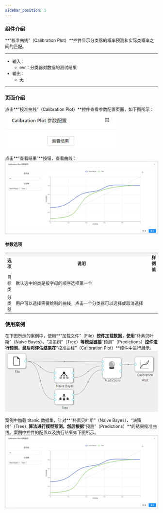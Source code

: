 ```yaml
---
sidebar_position: 5
---
```

### 组件介绍
**“校准曲线”（Calibration Plot）**控件显示分类器的概率预测和实际类概率之间的匹配。

<hr/>

- 输入：
  - evr：分类器对数据的测试结果
- 输出：
  - 无

<hr/>


### 页面介绍
点击**“校准曲线”（Calibration Plot）**控件查看参数配置页面，如下图所示：  
[ ![](/img/aistudio/evaluate/calibration-plot/param.png) ](/img/aistudio/evaluate/calibration-plot/param.png)

点击**“查看结果”**按钮，查看曲线：
[ ![](/img/aistudio/evaluate/calibration-plot/visualization.png) ](/img/aistudio/evaluate/calibration-plot/visualization.png)

#### 参数选项
<table>
  <tr>
    <th>选项</th>
    <th width="650">说明</th>
    <th>样例值</th>
  </tr>
  <tr>
      <td>目标类</td> 
      <td>
      默认选中的类是按字母的顺序选择第一个
      </td> 
      <td></td>
  </tr>
  <tr>
      <td>分类器</td> 
      <td>
      用户可以选择需要绘制的曲线，点击一个分类器可以选择或取消选择
      </td> 
      <td></td>
  </tr>
</table>

### 使用案例
在下图所示的案例中，使用**“加载文件”（File）**控件加载数据，使用**“朴素贝叶斯”（Naive Bayes）**、**“决策树”（Tree）**等模型链接**“预测”（Predictions）**控件进行预测，最后将评估结果在**“校准曲线”（Calibration Plot）**控件中进行展示。   
[ ![](/img/aistudio/evaluate/calibration-plot/workflow.png) ](/img/aistudio/evaluate/calibration-plot/workflow.png)

案例中加载 titanic 数据集，针对**“朴素贝叶斯”（Naive Bayes）**、**“决策树”（Tree）**算法进行模型预测。然后根据**“预测”（Predictions）**的结果校准曲线。案例中控件的配置以及执行结果如下图所示。   
[ ![](/img/aistudio/evaluate/calibration-plot/workflow-result.png) ](/img/aistudio/evaluate/calibration-plot/workflow-result.png)